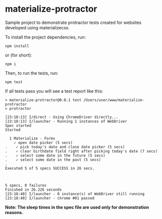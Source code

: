 # materialize-protractor
Sample project to demonstrate protractor tests created for websites developed using materializecss.

To install the project dependencies, run:

```
npm install
```

or (for short):

```
npm i
```

Then, to run the tests, run:

```
npm test
```

If all tests pass you will see a test report like this:

```
> materialize-protractor@0.0.1 test /Users/user/www/materialize-protractor
> protractor

[23:18:13] I/direct - Using ChromeDriver directly...
[23:18:13] I/launcher - Running 1 instances of WebDriver
Spec started
Started

  1 Materialize - Forms
    ✓ open date picker (5 secs)
.    ✓ pick today's date and close date picker (5 secs)
.    ✓ clear birthdate field right after picking today's date (7 secs)
.    ✓ select some date in the future (5 secs)
.    ✓ select some date in the past (5 secs)
.
Executed 5 of 5 specs SUCCESS in 26 secs.



5 specs, 0 failures
Finished in 26.226 seconds
[23:18:40] I/launcher - 0 instance(s) of WebDriver still running
[23:18:40] I/launcher - chrome #01 passed
```

**Note: The sleep times in the spec file are used only for demonstration reasons.**
